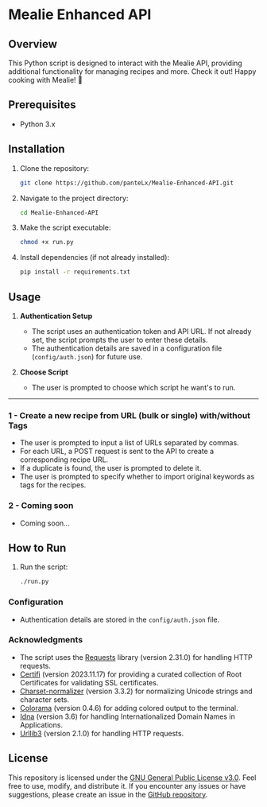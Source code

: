 # Mealie Enhanced API

## Overview

This Python script is designed to interact with the Mealie API, providing additional functionality for managing recipes and more. Check it out! Happy cooking with Mealie! 🍲

## Prerequisites

- Python 3.x

## Installation

1. Clone the repository:

   ```bash
   git clone https://github.com/panteLx/Mealie-Enhanced-API.git
   ```

2. Navigate to the project directory:

   ```bash
   cd Mealie-Enhanced-API
   ```

3. Make the script executable:

   ```bash
   chmod +x run.py
   ```

4. Install dependencies (if not already installed):

   ```bash
   pip install -r requirements.txt
   ```

## Usage

1. **Authentication Setup**

   - The script uses an authentication token and API URL. If not already set, the script prompts the user to enter these details.
   - The authentication details are saved in a configuration file (`config/auth.json`) for future use.

2. **Choose Script**

   - The user is prompted to choose which script he want's to run.

---

### 1 - Create a new recipe from URL (bulk or single) with/without Tags

- The user is prompted to input a list of URLs separated by commas.
- For each URL, a POST request is sent to the API to create a corresponding recipe URL.
- If a duplicate is found, the user is prompted to delete it.
- The user is prompted to specify whether to import original keywords as tags for the recipes.

### 2 - Coming soon

- Coming soon...

## How to Run

1. Run the script:

   ```bash
   ./run.py
   ```

### Configuration

- Authentication details are stored in the `config/auth.json` file.

### Acknowledgments

- The script uses the [Requests](https://docs.python-requests.org/en/latest/) library (version 2.31.0) for handling HTTP requests.
- [Certifi](https://pypi.org/project/certifi/) (version 2023.11.17) for providing a curated collection of Root Certificates for validating SSL certificates.
- [Charset-normalizer](https://pypi.org/project/charset-normalizer/) (version 3.3.2) for normalizing Unicode strings and character sets.
- [Colorama](https://pypi.org/project/colorama/) (version 0.4.6) for adding colored output to the terminal.
- [Idna](https://pypi.org/project/idna/) (version 3.6) for handling Internationalized Domain Names in Applications.
- [Urllib3](https://pypi.org/project/urllib3/) (version 2.1.0) for handling HTTP requests.

## License

This repository is licensed under the [GNU General Public License v3.0](LICENSE). Feel free to use, modify, and distribute it. If you encounter any issues or have suggestions, please create an issue in the [GitHub repository](https://github.com/panteLx/Mealie-Enhanced-API).
